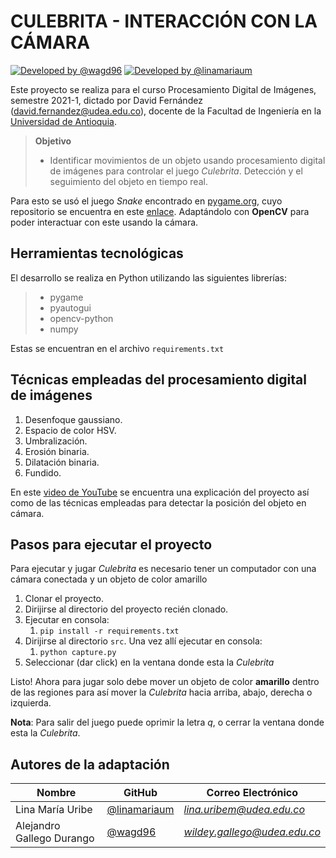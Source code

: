 # CULEBRITA - INTERACCIÓN CON LA CÁMARA
[![Developed by @wagd96](https://img.shields.io/badge/developed%20by-%40AlejandroGallego-blue.svg  "Alejandro Gallego")](https://github.com/wagd96)   [![Developed by @linamariaum](https://img.shields.io/badge/developed%20by-%40linamariaum-b373ea.svg  "Lina María Uribe")](https://github.com/linamariaum)

Este proyecto se realiza para el curso Procesamiento Digital de Imágenes, semestre 2021-1, dictado por David Fernández ([david.fernandez@udea.edu.co](mailto:david.fernandez@udea.edu.co)), docente de la Facultad de Ingeniería en la [Universidad de Antioquia](http://udea.edu.co/).

> **Objetivo**
> * Identificar movimientos de un objeto usando procesamiento digital de imágenes para controlar el juego *Culebrita*. 
> Detección y el seguimiento del objeto en tiempo real.

Para esto se usó el juego *Snake* encontrado en [pygame.org](https://www.pygame.org/project/5398/7821), cuyo repositorio se encuentra en este [enlace](https://github.com/clear-code-projects/Snake). Adaptándolo con **OpenCV** para poder interactuar con este usando la cámara.

## Herramientas tecnológicas

El desarrollo se realiza en Python utilizando las siguientes librerías:
> * pygame
> * pyautogui
> * opencv-python
> * numpy

Estas se encuentran en el archivo ```requirements.txt```


## Técnicas empleadas del procesamiento digital de imágenes

1. Desenfoque gaussiano.
2. Espacio de color HSV.
3. Umbralización.
4. Erosión binaria.
5. Dilatación binaria.
6. Fundido.

En este [video de YouTube](https://www.youtube.com/watch?v=eNsFyYZIbAw) se encuentra una explicación del proyecto así como de las técnicas empleadas para detectar la posición del objeto en cámara.

## Pasos para ejecutar el proyecto

Para ejecutar y jugar *Culebrita* es necesario tener un computador con una cámara conectada y un objeto de color amarillo

1. Clonar el proyecto.
2. Dirijirse al directorio del proyecto recién clonado.
3. Ejecutar en consola: 
	1.  `pip install -r requirements.txt`
4. Dirijirse al directorio `src`. Una vez allí ejecutar en consola:
	1. `python capture.py`
5. Seleccionar (dar click) en la ventana donde esta la *Culebrita*

Listo! Ahora para jugar solo debe mover un objeto de color **amarillo** dentro de las regiones para así mover la *Culebrita* hacia arriba, abajo, derecha o izquierda.

**Nota**: Para salir del juego puede oprimir la letra *q*, o cerrar la ventana donde esta la *Culebrita*.  

## Autores de la adaptación


|Nombre                |GitHub                          |Correo Electrónico|
|----------------|-------------------------------|-----------------------------|
|Lina María Uribe|[@linamariaum](https://github.com/linamariaum)            |*[lina.uribem@udea.edu.co](mailto:lina.uribem@udea.edu.co)*            |
|Alejandro Gallego Durango          |[@wagd96](https://github.com/@wagd96)           |*[wildey.gallego@udea.edu.co](mailto:wildey.gallego@udea.edu.co)*            |
